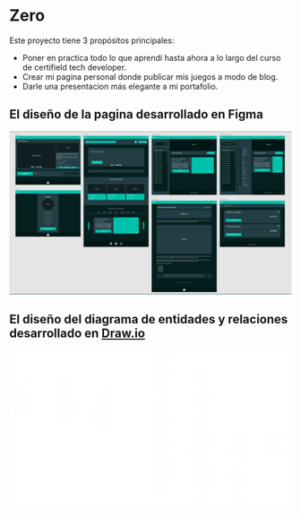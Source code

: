 # Zero
Este proyecto tiene 3 propósitos principales: 
* Poner en practica todo lo que aprendí hasta ahora a lo largo del curso de certifield tech developer.
* Crear mi pagina personal donde publicar mis juegos a modo de blog.
* Darle una presentacion más elegante a mi portafolio.

## El diseño de la pagina desarrollado en Figma
<img src="https://github.com/JulianPariss/Zero/blob/main/Figma.png">



## El diseño del diagrama de entidades y relaciones desarrollado en [Draw.io](https://app.diagrams.net/?tags=%7B%7D&title=MyOwnGamePage.drawio#R7V3bcqO4Fv0aP6bL3OGx4ySTzElyupOePnOeuohRbDIYubGc29ePsBG2hYSxQYCrdipVCTJg0FrSvksDYzR7%2FyPx59M7HKBooA%2BD94FxMdB13bVc%2Bidt%2BVi3aJozXLdMkjDI2jYNj%2BEnyhrZacswQIudEwnGEQnnu41jHMdoTHba%2FCTBb7unPeNo91vn%2FgQVGh7HflRs%2FV8YkOm61dWdTfs1CidT9s2a7a0%2Fmfns5OxNFlM%2FwG9bTcblwBglGJP1f7P3EYrS3mP9sr7uSvJp%2FmAJikmVCxz03%2Bebexv9vAlIdH1BXiN%2FfJbd5dWPltkL%2F7VY%2BkmIs2cmH6wjFm%2FhLPJjenT%2BjGPymH0ypMfjaRgFt%2F4HXqYPsiD%2B%2BB92dD7FSfhJz%2Fcj%2BpFGG%2BjHCclw1u30bmEUjXCEE9oQ49UXbC56TG%2BWfU2CFvSyb%2ByFNa7pzn%2FfOfHWXxD2gDiK%2FPkifFo9cnrhzE8mYXyOCcGz7KRif7LOQQlB71tNWf%2F%2BgfAMkeSDnpJ9epaDndFdt7Pjtw13NCtrm27zxrIzzmZ8neQ330BK%2F8lQFSN8ef8yvTgPHv8c3Y8w%2Bf39x9n11ZljFyAe6PRlhzcXA%2BMr%2FfvtPwWs6euSFVQJ%2Fgdx2Ajg8qNwEtPDCD2nl6X9FdIR9DVrJnie3mzuj8N4crs658LctDxkvZA2YXrtc7QaJdMwCFCcoomJT%2FynnG1zHMZk1UvWOf2lnTkafrEGFn3wET3WNsf0Nz09ISMc03fxwxWwiPLiDaXcEEBeOkj28yCHvRrqegOgC5%2FYlGD%2BskQTvFjjfgW4N427pXeMuy7BPcazpwStcX8kCe19wL5h7B23Y%2BwNCfZUM6L9sECDkTE413wggUISaEOzYxZ4EhY8o%2FHUHyWI9jyO1xy48AkCBjTNAKOixqeMAVpRCPyZin3Q6I%2FQ6HXT3FHojaFgmndE8BqmKnxBoa89qvXKPCjR6IWwK9PsLAnqE3%2BG%2Fnq4BbGuEn6RYt8q%2FJorgT9Ai9TNRWfDACc%2BWHaqGCBS79tlgEyzQ0FIAHqF0AuV%2BnYn%2F6EEe6oXMbsOvDrqCCDS6dslgMy4jzEFJwTwFYJvda76yby5qWcHxWGAAX1l6Ltda365zVqQ%2ByT8vUQExr5Cq6%2Byta8M%2FaKxv3LmPGwEfwF28Ovs9%2BtY7m6g1rDNL1YRa1MUqh024NkRhmo1mZoHnp2qYzwfL7U8OyLY1Q1xR4r6r7XjFuZ3RdiL3DrtYi8z6in221M8MEARA0RunVYZYBSVe5Dt9WS7q%2B3KdtMSmO%2FKJLsYZZn3HiR71bGdD5TTkeyGLFI3x4uQhK%2FMdLuhZvwEJcCAphnQuXw3ZLpdjCY%2BMEA9A7qX76LAHYcyCiaISXLaASH5eEARpQeOLzefrOX9WmJreiqeyYxJcxQHX9Ncd3p4%2BTDz4w8m4QutCV7GAQoyBNF7SP7e%2Bv%2F%2F6f8UsvXRxfvWRxcf7CCm3fJ3%2FsX0YOuq9HBz2eqIXScV7Au8TMaogvCkLzRBpepfpk2n%2FVlKjm02DIWKQNaYrHB4RTsPLOJI9h3f0iGx0URse1cTsZgmwm6xfvfsqg3TijcyuBsNuRut%2B6ZwoxVl8xevkU8sckICiw9hMTPz97N42DMWm66zQz57qB%2FHYpOrjrDZ5NgWi5kDuFDtAglyxxpbHKSGXtXWaqLgRYyyLFYKtlZVPSsfKL20tcRlTnLf%2BS9W0gboK0K%2FczvLlIXIwYeuGvs2LSzhyGcRenHJw9cghIoHtQwQ5seposCVdv1283n3M777%2FPH9PTS8l3ssqGJeM4CEcxj5EjgrU%2BGwtLh2p32RgxXMUolZWqo37TVLszHeG6vU44I8DkeyqkbpWU5ZZsJ4LftWRD5iIPEhvhVWErWfxH1jsWZ4X7ytH2fX1WK6xnGsdspv65k7H7fshim6xC92q1jAEVM%2F6q15RjXp7Lhy0taTzvLkFjDFK2pgbmUa9CXobckcMbAGhXr0O3fEsAfYQv8yq0%2BDSb1%2BmnJeVd5dKpMF7vW64zofJL2c1cWp6SWJquBgVYp9m3O6EHtp9SnF%2FhKKj9Wi33kCk1V0T9yvi05BojdgpllO1bIjFudoHmHZ2hIg0SuPa6cyD3pjp8kkOthp6tHv3E6zZTKdvsMij5cC%2FGrg71yo27KIadodfgCLRCqFv9WAuRj%2FopsGlpRoC%2F3Ow%2Ba2zIUDywm1QgDRijLtEqCo8UPRaT27ThtyJRqO0eZ6EmKYIQBXd3TbpxeAk2ZCQ9VpOwzo3LhzZNo9VJ22w4DO7TtH6rQdMQV%2FAWL%2BGDGv85WYbudi3gH%2Fbd0h7pye%2F9aRKXebpHfw36jBvnMB78pUPM59AwRQQ4DO5btb1PBAvisx43sg36UFbiDfqw5xtzoRepNxJQX9F8u%2FAA%2BtIvC7F%2FDyJMtfIwjRqMa%2Fe%2FkOhY11Cxuz8%2FaWhLFQaG9KwmyuHtFjx4fWgFkOd6OWF41yT6GwUTuGxEMFJC6VA3tZzGas3rDY4SoXPI27ReVKxiF3I6el2kXhrGKWMpjKqime4NiPttm7S7zNObc4lawrBr4gQj4yhvtLgjmOnwRX7apcZWHJvVytTMFairZkhwVIcm6ubMlkJfXd7a0gX2QfbOgC4KXj5HRMaKhZ6gj5zkuW5BExcJ4oxr7z9cAE%2ByNDCXJzBUuG5lQDuIl1JcQAgyyvO6q10xPm0h2QoV5JPfqdC3TBHpgrFQ4WDmrcWNO0zo016Wb3MMNXHeP5gDmdGV6w1yXYa%2B1g3%2F38XrIJIjfHAwkUkaBzy024G2LfAkY9j3pmXbjXCa9VdcK3FvbkEq9sPd%2BR9%2BB9RqzdW1lsBZuWgkTsTYDHR%2FOYzTH7edy3wCfPY5NfTvhYFhdupJrFsOdT7dlYsOdT6RJbvWGxpnFbl5nHbl3mcealZbYbsTd0oHHNyL4pUCpKtfge0Zjbn8rUOfZVpXEhMdy0OO%2BHah6LUkL7xuPeZKiURQX36hRW33QKPpnKdY%2BcjG1u1wTP0HglWzWNRa69U6bx8dOqLkiYKstj6A0dTS4kaHtH7r1hcbl9ttOyilv0Om2y63lWQiyhhHqSWIIt2g7SFlGzidUtxRhDdXRdV6LRSHW0CHZlrkRDlvv1jAkUxyrFXhRLaBV75rMuYB%2BgxTgJ52NY31IxBUSRhHYpIKuenC0jEs5QAAmA6tAXLm%2FZKvy2LH8AcoVagF%2B0vmW78MuCyasdYW%2F9%2BNOfhfS1MewKq5AGolUu2xUCRY%2FZ3Wb6B%2FOugdUxXFsw1tvNFSvZ%2Bhvsu2qDOx8op5MrZsokPKx%2BpRr7znPFhLs%2Bw%2BpXrRGg8zwxwQayudsWJHyj1T6OU3GmVyjgYRXr2mO816tYCx9Zuo0srIDUBv6dC3mrZP2zO3DiKSdA50JesJNwAeWTShRoP9%2BFjaG9CQbMhu5NhoHOrYGlDY3SVX%2BOTTjQNLYYTUsZB8Ldk4HVh7DarMpqpkL0htUGl9Ht2V4TpLY1ntS8Lq6a1EVnzCUJfy8RASNs0IAR5lWtyFW25IIlL80EG6yaCpYPkhOywWRxNAijqke%2Fewus6HdZVWHD1N5ggqTLEtW6869JtwKGub3y6PYq86Avc7t0B2BYbEE19p3P7NLdfyn2%2BewO8CuCv3PPmnD7X%2FBBSHwQ4tKdqj4INs32xwfBFUTm29Qe7ErjNBnH4Z5FsdPBFuX9AIsP8aQxObDfk2b3jMUO5yFxj11kwXN4R7Orfxlu%2FejtktotcPikVo9H0dNqWDAxX2%2BSNSvS06har3sY6%2BgY9z%2B2TsiUCykpTS5oYQ2N8hmUW2LBznSJDafWT9AowwRbB6YpcyuVH7aMGxxh0nMC1dI6z5gR7A4IFv1han0%2BTE7HopfuGYaftrNlnjCOkB8DAZomQOdmvSvLhH%2F2X%2BncSoAAagnQpmF%2FpV2%2F3Xze%2FYzvPn98fw8N7%2BUen5UbQIo3JzpqCaOjTB1OzdurXAr7qqoB7yram4geJhiTbeUu8efTOxyg9Ix%2FAQ%3D%3D)

<img src="https://github.com/JulianPariss/Zero/blob/main/MyOwnGamePage.drawio (1).png">



